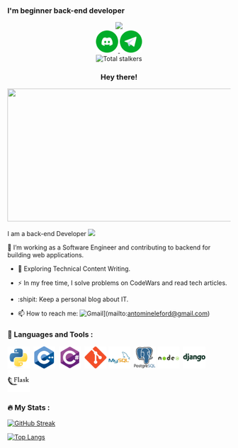 
### I'm beginner back-end developer

<div id="header" align="center">
    <img src="https://media.giphy.com/media/IauL6LvGNlT3ffhcqq/giphy.gif" width=100/>
</div>

<div id="badges" align="center">
    <a href="">
        <img src="https://github.com/Anatfer29/Anatfer29/blob/main/assets/discord.svg" alt="Discord" width=50 height=50/>
    </a>
    <a href="https://t.me/usedotp">
       <img src="https://github.com/Anatfer29/Anatfer29/blob/main/assets/telegram.svg"  alt="Telegram" width=50 height=50/>
    </a>
</div>

<div align=center>
    <img align="center" src="https://komarev.com/ghpvc/?username=Anatfer29&style=plastic-square&color=blue" alt="Total stalkers"/>
</div>

<div align=center>

### Hey there!
</div>

<div align="center">
  <img src="https://media.giphy.com/media/dWesBcTLavkZuG35MI/giphy.gif" width="600" height="300"/>
</div>


I am a back-end  Developer <img src="https://media.giphy.com/media/WUlplcMpOCEmTGBtBW/giphy.gif" width="30">

:telescope: I’m working as a Software Engineer and contributing to backend for building web applications.

- :seedling: Exploring Technical Content Writing.

- :zap: In my free time, I solve problems on CodeWars and read tech articles.

- :shipit: Keep a personal blog about IT.

- :mailbox: How to reach me: ![Gmail](https://img.shields.io/badge/-kakbar-blue?style=flat&logo=Gmail&logoColor=white)](mailto:antomineleford@gmail.com)

### :bamboo: Languages and Tools :
<div>
    <img src="https://github.com/devicons/devicon/blob/master/icons/python/python-original.svg" title="Python" alt="Python" width="50" height="50"/>&nbsp;
    <img src="https://github.com/devicons/devicon/blob/master/icons/cplusplus/cplusplus-original.svg" title="C++" alt="C++" width="50" height="50"/>&nbsp;
    <img src="https://github.com/devicons/devicon/blob/master/icons/csharp/csharp-original.svg" title="C#" alt="C#" width="50" height="50"/>&nbsp;
    <img src="https://github.com/devicons/devicon/blob/master/icons/git/git-plain.svg" title="Git" alt="Git" width="50" height="50"/>
    <img src="https://github.com/devicons/devicon/blob/master/icons/mysql/mysql-original-wordmark.svg" title="MySql" alt="MySql" width="50" height="50"/>&nbsp;
    <img src="https://github.com/devicons/devicon/blob/master/icons/postgresql/postgresql-original-wordmark.svg" title="PostgreSql" alt="PostgreSql" width="50" height="50"/>
    <img src="https://github.com/devicons/devicon/blob/master/icons/nodejs/nodejs-original-wordmark.svg" title="NodeJS" alt="NodeJS" width="50" height="50"/>&nbsp;
    <img src="https://github.com/devicons/devicon/blob/master/icons/django/django-plain-wordmark.svg" title="Django" alt="Django" width="50" height="50"/>&nbsp;
    <img src="https://github.com/devicons/devicon/blob/master/icons/flask/flask-original-wordmark.svg" title="Flask" alt="Flask" width="50" height="50"/>
</div>

### :fire: My Stats :
[![GitHub Streak](http://github-readme-streak-stats.herokuapp.com?user=Anatfer29&theme=dark&background=000000)](https://git.io/streak-stats)

[![Top Langs](https://github-readme-stats.vercel.app/api/top-langs/?username=Anatfer29&layout=compact&theme=vision-friendly-dark)](https://github.com/anuraghazra/github-readme-stats)
